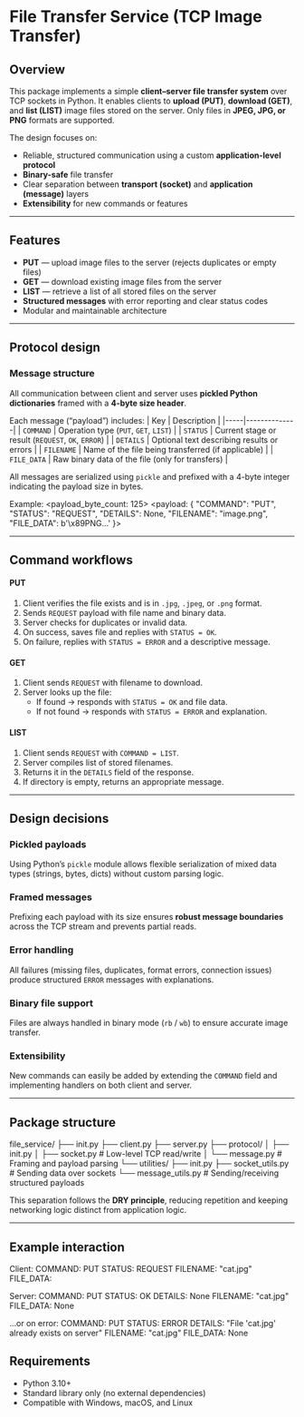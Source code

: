 # File Transfer Service (TCP Image Transfer)

## Overview
This package implements a simple **client–server file transfer system** over TCP sockets in Python. It enables clients to **upload (PUT)**, **download (GET)**, and **list (LIST)** image files stored on the server. Only files in **JPEG, JPG, or PNG** formats are supported.

The design focuses on:
- Reliable, structured communication using a custom **application-level protocol**
- **Binary-safe** file transfer
- Clear separation between **transport (socket)** and **application (message)** layers
- **Extensibility** for new commands or features

---

## Features
- **PUT** — upload image files to the server (rejects duplicates or empty files)  
- **GET** — download existing image files from the server  
- **LIST** — retrieve a list of all stored files on the server  
- **Structured messages** with error reporting and clear status codes  
- Modular and maintainable architecture  

---

## Protocol design

### Message structure
All communication between client and server uses **pickled Python dictionaries** framed with a **4-byte size header**.

Each message (“payload”) includes:
| Key | Description |
|-----|--------------|
| `COMMAND` | Operation type (`PUT`, `GET`, `LIST`) |
| `STATUS` | Current stage or result (`REQUEST`, `OK`, `ERROR`) |
| `DETAILS` | Optional text describing results or errors |
| `FILENAME` | Name of the file being transferred (if applicable) |
| `FILE_DATA` | Raw binary data of the file (only for transfers) |

All messages are serialized using `pickle` and prefixed with a 4-byte integer indicating the payload size in bytes.

Example:
<payload_byte_count: 125>
<payload: {
"COMMAND": "PUT",
"STATUS": "REQUEST",
"DETAILS": None,
"FILENAME": "image.png",
"FILE_DATA": b'\x89PNG...'
}>

---

## Command workflows

#### PUT
1. Client verifies the file exists and is in `.jpg`, `.jpeg`, or `.png` format.  
2. Sends `REQUEST` payload with file name and binary data.  
3. Server checks for duplicates or invalid data.  
4. On success, saves file and replies with `STATUS = OK`.  
5. On failure, replies with `STATUS = ERROR` and a descriptive message.

#### GET
1. Client sends `REQUEST` with filename to download.  
2. Server looks up the file:  
   - If found → responds with `STATUS = OK` and file data.  
   - If not found → responds with `STATUS = ERROR` and explanation.  

#### LIST
1. Client sends `REQUEST` with `COMMAND = LIST`.  
2. Server compiles list of stored filenames.  
3. Returns it in the `DETAILS` field of the response.  
4. If directory is empty, returns an appropriate message.

---

## Design decisions

### Pickled payloads
Using Python’s `pickle` module allows flexible serialization of mixed data types (strings, bytes, dicts) without custom parsing logic.

### Framed messages
Prefixing each payload with its size ensures **robust message boundaries** across the TCP stream and prevents partial reads.

### Error handling
All failures (missing files, duplicates, format errors, connection issues) produce structured `ERROR` messages with explanations.

### Binary file support
Files are always handled in binary mode (`rb` / `wb`) to ensure accurate image transfer.

### Extensibility
New commands can easily be added by extending the `COMMAND` field and implementing handlers on both client and server.

---

## Package structure

file_service/
├── init.py
├── client.py
├── server.py
├── protocol/
│ ├── init.py
│ ├── socket.py # Low-level TCP read/write
│ └── message.py # Framing and payload parsing
└── utilities/
├── init.py
├── socket_utils.py # Sending data over sockets
└── message_utils.py # Sending/receiving structured payloads

This separation follows the **DRY principle**, reducing repetition and keeping networking logic distinct from application logic.

---

## Example interaction

Client:
COMMAND: PUT
STATUS: REQUEST
FILENAME: "cat.jpg"
FILE_DATA: <binary>

Server:
COMMAND: PUT
STATUS: OK
DETAILS: None
FILENAME: "cat.jpg"
FILE_DATA: None

...or on error:
COMMAND: PUT
STATUS: ERROR
DETAILS: "File 'cat.jpg' already exists on server"
FILENAME: "cat.jpg"
FILE_DATA: None

## Requirements

- Python 3.10+
- Standard library only (no external dependencies)
- Compatible with Windows, macOS, and Linux